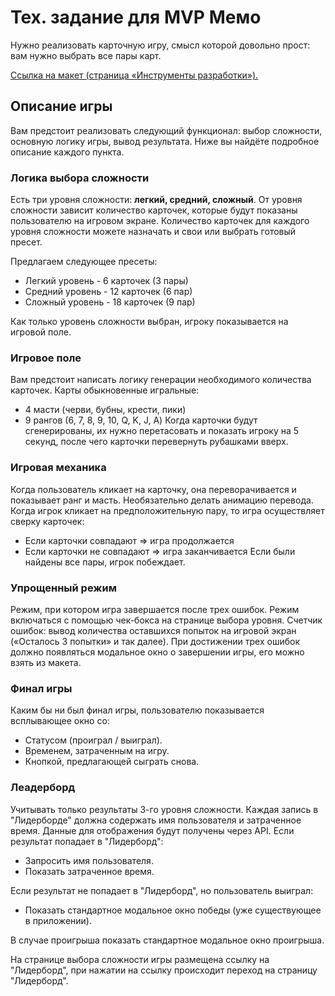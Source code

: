 # Тех. задание для MVP Мемо

Нужно реализовать карточную игру, смысл которой довольно прост: вам нужно выбрать все пары карт.

[Ссылка на макет (страница «Инструменты разработки»).](https://www.figma.com/file/Xk8ocvZA9NlMmA0szZeI5h/%D0%B1%D0%B0%D0%B7%D0%BE%D0%B2%D1%8B%D0%B9-JS?node-id=4325%3A2)

## Описание игры

Вам предстоит реализовать следующий функционал: выбор сложности, основную логику игры, вывод результата. Ниже вы найдёте подробное описание каждого пункта.

### Логика выбора сложности

Есть три уровня сложности: **легкий, средний, сложный**. От уровня сложности зависит количество карточек, которые будут показаны пользователю на игровом экране.
Количество карточек для каждого уровня сложности можете назначать и свои или выбрать готовый пресет.

Предлагаем следующее пресеты:

- Легкий уровень - 6 карточек (3 пары)
- Средний уровень - 12 карточек (6 пар)
- Сложный уровень - 18 карточек (9 пар)

Как только уровень сложности выбран, игроку показывается на игровой поле.

### Игровое поле

Вам предстоит написать логику генерации необходимого количества карточек.
Карты обыкновенные игральные:

- 4 масти (черви, бубны, крести, пики)
- 9 рангов (6, 7, 8, 9, 10, Q, K, J, A)
  Когда карточки будут сгенерированы, их нужно перетасовать и показать игроку на 5 секунд, после чего карточки перевернуть рубашками вверх.

### Игровая механика

Когда пользователь кликает на карточку, она переворачивается и показывает ранг и масть. Необязательно делать анимацию перевода.
Когда игрок кликает на предположительную пару, то игра осуществляет сверку карточек:

- Если карточки совпадают ⇒ игра продолжается
- Если карточки не совпадают ⇒ игра заканчивается
  Если были найдены все пары, игрок побеждает.


### Упрощенный режим

Режим, при котором игра завершается после трех ошибок.
Режим  включаться с помощью чек-бокса на странице выбора уровня.
Счетчик ошибок: вывод количества оставшихся попыток на игровой экран («Осталось 3 попытки» и так далее).
При достижении трех ошибок должно появляться модальное окно о завершении игры, его можно взять из макета.

### Финал игры

Каким бы ни был финал игры, пользователю показывается всплывающее окно со:

- Статусом (проиграл / выиграл).
- Временем, затраченным на игру.
- Кнопкой, предлагающей сыграть снова.

### Леадерборд

Учитывать только результаты 3-го уровня сложности.
Каждая запись в "Лидерборде" должна содержать имя пользователя и затраченное время.
Данные для отображения будут получены через API.
Если результат попадает в "Лидерборд":

- Запросить имя пользователя.
- Показать затраченное время.

Если результат не попадает в "Лидерборд", но пользователь выиграл:

- Показать стандартное модальное окно победы (уже существующее в приложении).

В случае проигрыша показать стандартное модальное окно проигрыша.

На странице выбора сложности игры размещена ссылку на "Лидерборд", при нажатии на ссылку происходит переход на страницу "Лидерборд".



